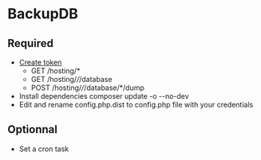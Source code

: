 BackupDB
========

Required
---------

* [Create token](https://api.ovh.com/createToken/)
    - GET /hosting/*
    - GET /hosting/*/*/database
    - POST /hosting/*/*/database/*/dump
* Install dependencies composer update -o --no-dev
* Edit and rename config.php.dist to config.php file with your credentials

Optionnal
---------

* Set a cron task
